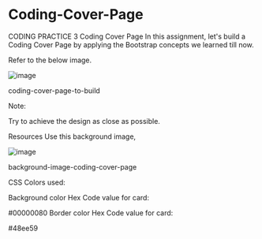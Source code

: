 # Coding-Cover-Page
CODING PRACTICE 3
Coding Cover Page
In this assignment, let's build a Coding Cover Page by applying the Bootstrap concepts we learned till now.



Refer to the below image.

![image](https://user-images.githubusercontent.com/82379566/218941606-9e40f463-c0ff-414c-9d6b-4ef40b8f9f37.png)


coding-cover-page-to-build



Note:

Try to achieve the design as close as possible.

Resources
Use this background image,



![image](https://user-images.githubusercontent.com/82379566/218941575-2c107fd6-1a24-40ee-a518-fe51396dc049.png)




background-image-coding-cover-page



CSS Colors used:

Background color Hex Code value for card:

#00000080
Border color Hex Code value for card:

#48ee59
